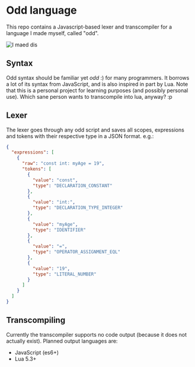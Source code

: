 # Odd language
This repo contains a Javascript-based lexer and transcompiler for a language I made myself, called "odd".

![I maed dis](https://cdn.iwastesomuchtime.com/November-30-2011-11-10-09-ScreenShot20111130at8.jpg)

## Syntax
Odd syntax should be familiar yet _odd_ :) for many programmers. It borrows a lot of its syntax from JavaScript, and is also inspired in part by Lua. Note that this is a personal project for learning purposes (and possibly personal use). Which sane person wants to transcompile into lua, anyway? :p

## Lexer
The lexer goes through any odd script and saves all scopes, expressions and tokens with their respective type in a JSON format. e.g.:
```json
{
  "expressions": [
    {
      "raw": "const int: myAge = 19",
      "tokens": [
        {
          "value": "const",
          "type": "DECLARATION_CONSTANT"
        },
        {
          "value": "int:",
          "type": "DECLARATION_TYPE_INTEGER"
        },
        {
          "value": "myAge",
          "type": "IDENTIFIER"
        },
        {
          "value": "=",
          "type": "OPERATOR_ASSIGNMENT_EQL"
        },
        {
          "value": "19",
          "type": "LITERAL_NUMBER"
        }
      ]
    }
  ]
}
```

## Transcompiling
Currently the transcompiler supports no code output (because it does not actually exist). Planned output languages are:
- JavaScript (es6+)
- Lua 5.3+